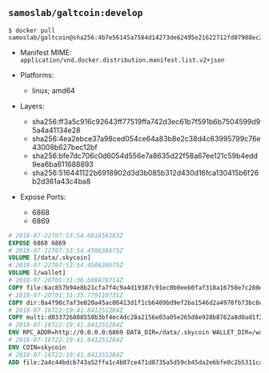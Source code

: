 ## `samoslab/galtcoin:develop`

```console
$ docker pull samoslab/galtcoin@sha256:4b7e56145a7584d14273de62495e21622712fd07908ec2972fabaaf1fb0e7ca8
```

- Manifest MIME: `application/vnd.docker.distribution.manifest.list.v2+json`
- Platforms:
	- linux; amd64

- Layers:
    - sha256:ff3a5c916c92643ff77519ffa742d3ec61b7f591b6b7504599d95a4a41134e28
    - sha256:4ea2ebce37a98ced054ce64a83b8e2c38d4c63995799c76e43008b627bec12bf
    - sha256:bfe7dc706c0d6054d556e7a8635d22f58a67ee121c59b4edd9ea6ba611688893
    - sha256:516441122b6918902d3d3b085b312d430d16fca130415b6f26b2d361a43c4ba8

- Expose Ports:
	- 6868
    - 6869

```dockerfile
# 2018-07-22T07:53:54.681656183Z
EXPOSE 6868 6869
# 2018-07-22T07:53:54.450638675Z
VOLUME [/data/.skycoin]
# 2018-07-22T07:53:54.450638675Z
VOLUME [/wallet]
# 2018-07-20T01:31:36.608478714Z
COPY file:6ac857b94e8b21cfa7f4c9a4d19387c91ec0b0eeb0faf318a16758e7c280e791 in /usr/local/bin/docker_launcher.sh
# 2018-07-20T01:31:35.779110731Z
COPY dir:0a4f98c7af3e020a45ac06413d1f1cb6409bd9ef2ba1546d2a4970fb73bc8c31 in /usr/local/skycoin/src/gui/static
# 2018-07-16T22:19:41.841251284Z
COPY multi:d033726808550b3bf4ec4dc28a2156e03a05e265d8e928b8762a8d0ad1f2583e in /usr/bin/
# 2018-07-16T22:19:41.841251284Z
ENV RPC_ADDR=http://0.0.0.0:6869 DATA_DIR=/data/.skycoin WALLET_DIR=/wallet USE_CSRF=1 WALLET_NAME=.wlt
# 2018-07-16T22:19:41.841251284Z
ENV COIN=skycoin
# 2018-07-16T22:19:41.841251284Z
ADD file:2a4c44bdcb743a52ffa1c4b07ce471d8735a5d59cb45da2e6bfe0c2b5311ca90 in /
```
